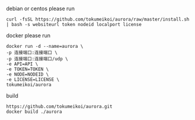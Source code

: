 debian or centos please run
```
curl -fsSL https://github.com/tokumeikoi/aurora/raw/master/install.sh | bash -s websiteurl token nodeid localport license
```

docker please run
```
docker run -d --name=aurora \
-p 连接端口:连接端口 \
-p 连接端口:连接端口/udp \
-e API=API \
-e TOKEN=TOKEN \
-e NODE=NODEID \
-e LICENSE=LICENSE \
tokumeikoi/aurora
```

build
```
https://github.com/tokumeikoi/aurora.git
docker build ./aurora
```